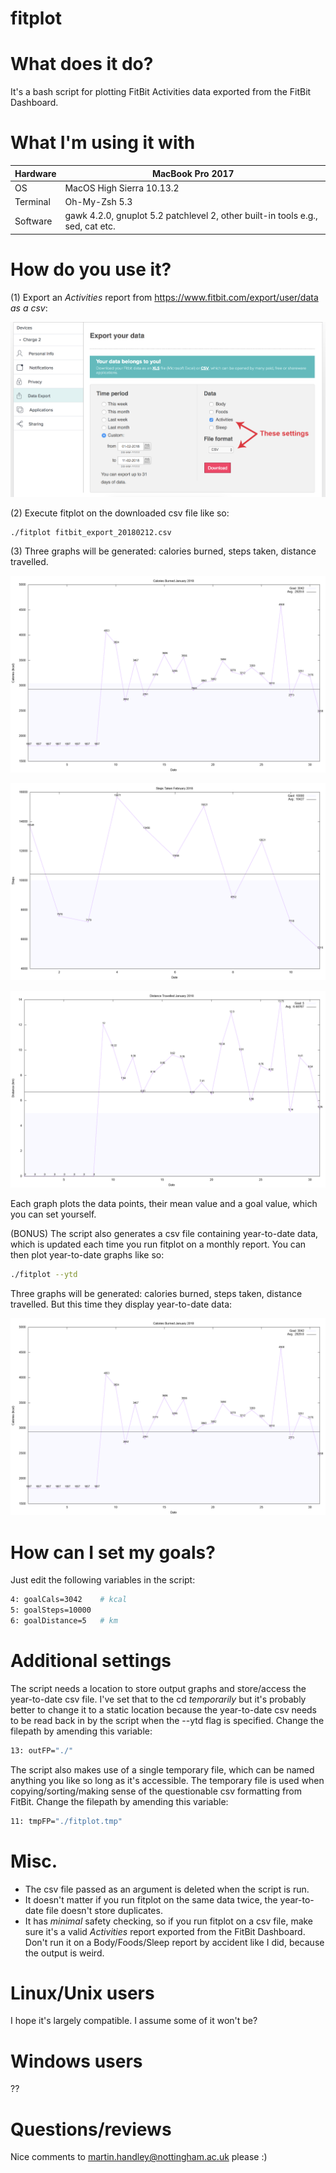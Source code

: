 
# fitplot

# What does it do?
It's a bash script for plotting FitBit Activities data exported from the FitBit 
Dashboard.

# What I'm using it with

| Hardware | MacBook Pro 2017                                                               |
|----------|--------------------------------------------------------------------------------|
| OS       | MacOS High Sierra 10.13.2                                                      |
| Terminal | Oh-My-Zsh 5.3                                                                  |
| Software | gawk 4.2.0, gnuplot 5.2 patchlevel 2, other built-in tools e.g., sed, cat etc. |

# How do you use it?
(1) Export an *Activities* report from https://www.fitbit.com/export/user/data *as 
a csv*:

![export](Images/export.png)

(2) Execute fitplot on the downloaded csv file like so:

```bash
./fitplot fitbit_export_20180212.csv
```

(3) Three graphs will be generated: calories burned, steps taken, distance 
travelled.

![calories](Images/calories.png)

![steps](Images/steps.png)

![distance](Images/distance.png)

Each graph plots the data points, their mean value and a goal value, which you 
can set yourself.

(BONUS) The script also generates a csv file containing year-to-date data, which 
is updated each time you run fitplot on a monthly report. You can then plot 
year-to-date graphs like so:

```bash
./fitplot --ytd
```

Three graphs will be generated: calories burned, steps taken, distance 
travelled. But this time they display year-to-date data:

![calories_ytd](Images/calories_ytd.png)

# How can I set my goals?
Just edit the following variables in the script:

```bash
4: goalCals=3042    # kcal
5: goalSteps=10000    
6: goalDistance=5   # km
```

# Additional settings
The script needs a location to store output graphs and store/access the 
year-to-date csv file. I've set that to the cd *temporarily* but it's probably 
better to change it to a static location because the year-to-date csv needs to 
be read back in by the script when the --ytd flag is specified. Change the 
filepath by amending this variable:

```bash
13: outFP="./" 
```

The script also makes use of a single temporary file, which can be named anything
you like so long as it's accessible. The temporary file is used when 
copying/sorting/making sense of the questionable csv formatting from FitBit.
Change the filepath by amending this variable:
```bash
11: tmpFP="./fitplot.tmp" 
```

# Misc.
- The csv file passed as an argument is deleted when the script is run.
- It doesn't matter if you run fitplot on the same data twice, the year-to-date 
file doesn't store duplicates.
- It has *minimal* safety checking, so if you run fitplot on a csv file, make 
sure it's a valid *Activities* report exported from the FitBit Dashboard. Don't 
run it on a Body/Foods/Sleep report by accident like I did, because the output
is weird.

# Linux/Unix users
I hope it's largely compatible. I assume some of it won't be? 

# Windows users
??

# Questions/reviews
Nice comments to martin.handley@nottingham.ac.uk please :)





